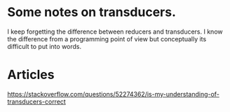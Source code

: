 
# Some notes on transducers.

I keep forgetting the difference between reducers and transducers. I know the difference from a programming point of view but conceptually its difficult to put into words.

# Articles
https://stackoverflow.com/questions/52274362/is-my-understanding-of-transducers-correct


